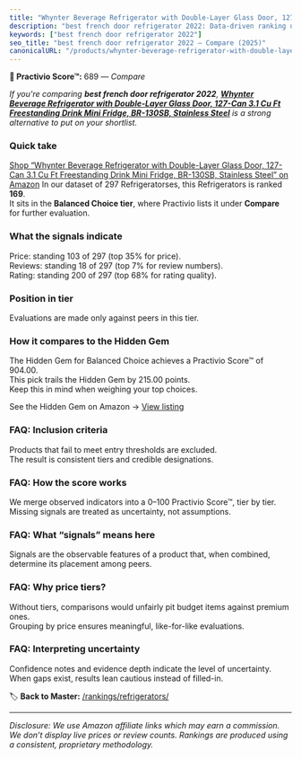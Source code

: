 ```yaml
---
title: "Whynter Beverage Refrigerator with Double-Layer Glass Door, 127-Can 3.1 Cu Ft Freestanding Drink Mini Fridge, BR-130SB, Stainless Steel"
description: "best french door refrigerator 2022: Data-driven ranking using the Practivio Score™. Positioned by quality, value, demand, findability, momentum."
keywords: ["best french door refrigerator 2022"]
seo_title: "best french door refrigerator 2022 — Compare (2025)"
canonicalURL: "/products/whynter-beverage-refrigerator-with-double-layer-glass-door-127-can-31-cu-ft-freestanding-drink-mini-fridge-br-130sb-stainless-steel-B00P7QI4IM/"
---
```


**🛒 Practivio Score™:** 689 — _Compare_


*If you're comparing **best french door refrigerator 2022**, **[Whynter Beverage Refrigerator with Double-Layer Glass Door, 127-Can 3.1 Cu Ft Freestanding Drink Mini Fridge, BR-130SB, Stainless Steel](https://www.amazon.com/dp/B00P7QI4IM?tag=practivio-20)** is a strong alternative to put on your shortlist.*
### Quick take
[Shop “Whynter Beverage Refrigerator with Double-Layer Glass Door, 127-Can 3.1 Cu Ft Freestanding Drink Mini Fridge, BR-130SB, Stainless Steel” on Amazon](https://www.amazon.com/dp/B00P7QI4IM?tag=practivio-20)
In our dataset of 297 Refrigeratorses, this Refrigerators is ranked **169**.  
It sits in the **Balanced Choice tier**, where Practivio lists it under **Compare** for further evaluation.

### What the signals indicate
Price: standing 103 of 297 (top 35% for price).  
Reviews: standing 18 of 297 (top 7% for review numbers).  
Rating: standing 200 of 297 (top 68% for rating quality).  

### Position in tier
Evaluations are made only against peers in this tier.

### How it compares to the Hidden Gem
The Hidden Gem for Balanced Choice achieves a Practivio Score™ of 904.00.  
This pick trails the Hidden Gem by 215.00 points.  
Keep this in mind when weighing your top choices.  

See the Hidden Gem on Amazon → [View listing](https://www.amazon.com/dp/B01N9RPCT5?tag=practivio-20)

### FAQ: Inclusion criteria
Products that fail to meet entry thresholds are excluded.  
The result is consistent tiers and credible designations.

### FAQ: How the score works
We merge observed indicators into a 0–100 Practivio Score™, tier by tier.  
Missing signals are treated as uncertainty, not assumptions.

### FAQ: What “signals” means here
Signals are the observable features of a product that, when combined, determine its placement among peers.

### FAQ: Why price tiers?
Without tiers, comparisons would unfairly pit budget items against premium ones.  
Grouping by price ensures meaningful, like-for-like evaluations.

### FAQ: Interpreting uncertainty
Confidence notes and evidence depth indicate the level of uncertainty.  
When gaps exist, results lean cautious instead of filled-in.

<!-- Missing template for Compare/CompareWithinPriceClass -->


🏷️ **Back to Master:** [/rankings/refrigerators/](/rankings/refrigerators/)

---
_Disclosure: We use Amazon affiliate links which may earn a commission. We don’t display live prices or review counts. Rankings are produced using a consistent, proprietary methodology._
